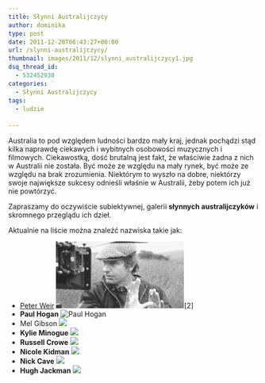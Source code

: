```yaml
---
title: Słynni Australijczycy
author: dominika
type: post
date: 2011-12-20T06:43:27+00:00
url: /slynni-australijczycy/
thumbnail: images/2011/12/slynni_australijczycy1.jpg
dsq_thread_id:
  - 532452938
categories:
  - Słynni Australijczycy
tags:
  - ludzie

---
```

Australia to pod względem ludności bardzo mały kraj, jednak pochądzi stąd kilka naprawdę ciekawych i wybitnych osobowości muzycznych i filmowych. Ciekawostką, dość brutalną jest fakt, że właściwie żadna z nich w Australii nie została. Być może ze względu na mały rynek, być może ze względu na brak zrozumienia. Niektórym to wyszło na dobre, niektórzy swoje największe sukcesy odnieśli właśnie w Australii, żeby potem ich już nie powtórzyć.

<!--more-->

Zapraszamy do oczywiście subiektywnej, galerii **słynnych australijczyków** i skromnego przeglądu ich dzieł.

Aktualnie na liście można znaleźć nazwiska takie jak:

  * [Peter Weir][1] ![Peter Weir](images/2012/01/peter_weir.jpg)[2]
  * **Paul Hogan** ![Paul Hogan](images/2011/12/paul-hogan.jpg "Paul Hogan")
  * Mel Gibson ![](images/2011/12/300full.jpg)
  * **Kylie Minogue** ![](images/2011/12/Kylie-Minogue.jpg)
  * **Russell Crowe** ![](images/2011/12/Russell-Crowe.jpg)
  * **Nicole Kidman** ![](images/2011/12/Nicole_Kidman-Birth.jpg)
  * **Nick Cave** ![](images/2011/12/478px-Nick_Cave_2009_New_York_City_2.jpg)
  * **Hugh Jackman** ![](images/2011/12/hugh-jackman-150x150.jpg)



[1]: https://www.australia.com.pl/peter-weir/ "Peter Weir"
